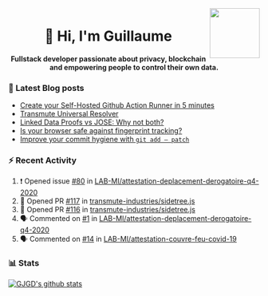 <img align='right' src='https://user-images.githubusercontent.com/5713670/87202985-820dcb80-c2b6-11ea-9f56-7ec461c497c3.gif' width='100"'>

<h1 align="center">👋 Hi, I'm Guillaume</h1>
<h4 align="center">Fullstack developer passionate about privacy, blockchain and empowering people to control their own data.

### 📝 Latest Blog posts

<!-- BLOG-POST-LIST:START -->
- [Create your Self-Hosted Github Action Runner in 5 minutes](https://medium.com/@gjgd/create-your-self-hosted-github-action-runner-in-5-minutes-a9eff615edc4?source=rss-35e0d58bf235------2)
- [Transmute Universal Resolver](https://medium.com/transmute-techtalk/transmute-universal-resolver-b6c8509858f?source=rss-35e0d58bf235------2)
- [Linked Data Proofs vs JOSE: Why not both?](https://medium.com/transmute-techtalk/linked-data-proofs-vs-jose-why-not-both-1594393418cc?source=rss-35e0d58bf235------2)
- [Is your browser safe against fingerprint tracking?](https://medium.com/@gjgd/is-your-browser-safe-against-fingerprint-tracking-6126952b805b?source=rss-35e0d58bf235------2)
- [Improve your commit hygiene with `git add — patch`](https://medium.com/transmute-techtalk/improve-your-commit-hygiene-with-git-add-patch-3b7dd9c117c4?source=rss-35e0d58bf235------2)
<!-- BLOG-POST-LIST:END -->

### :zap: Recent Activity

<!--START_SECTION:activity-->
1. ❗️ Opened issue [#80](https://github.com/LAB-MI/attestation-deplacement-derogatoire-q4-2020/issues/80) in [LAB-MI/attestation-deplacement-derogatoire-q4-2020](https://github.com/LAB-MI/attestation-deplacement-derogatoire-q4-2020)
2. 💪 Opened PR [#117](https://github.com/transmute-industries/sidetree.js/pull/117) in [transmute-industries/sidetree.js](https://github.com/transmute-industries/sidetree.js)
3. 💪 Opened PR [#116](https://github.com/transmute-industries/sidetree.js/pull/116) in [transmute-industries/sidetree.js](https://github.com/transmute-industries/sidetree.js)
4. 🗣 Commented on [#1](https://github.com/LAB-MI/attestation-deplacement-derogatoire-q4-2020/issues/1) in [LAB-MI/attestation-deplacement-derogatoire-q4-2020](https://github.com/LAB-MI/attestation-deplacement-derogatoire-q4-2020)
5. 🗣 Commented on [#14](https://github.com/LAB-MI/attestation-couvre-feu-covid-19/issues/14) in [LAB-MI/attestation-couvre-feu-covid-19](https://github.com/LAB-MI/attestation-couvre-feu-covid-19)
<!--END_SECTION:activity-->

### 📊 Stats

[![GJGD's github stats](https://github-readme-stats.vercel.app/api?username=gjgd&count_private=true&show_icons=true&custom_title=My%20Github%20Stats)](https://github.com/anuraghazra/github-readme-stats)

